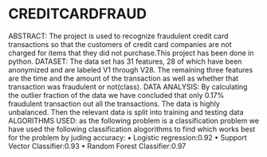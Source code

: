 # CREDITCARDFRAUD
ABSTRACT: The project  is used to recognize fraudulent credit card transactions so that the customers of credit card companies are not charged for items that they did not purchase.This project has been done in python.
DATASET: The data set has 31 features, 28 of which have been anonymized and are labeled V1 through V28. The remaining three features are the time and the amount of the transaction as well as whether that transaction was fraudulent or not(class).
DATA ANALYSIS: By calculating the outlier fraction of the data we have concluded that only 0.17% fraudulent transaction out all the transactions. The data is highly unbalanced. Then the relevant data is split into training and testing data
ALGORITHMS USED: as the following problem is a classification problem we have used the following classification alogorithms to find which works best for the problem by juding accuracy:
•	Logistic regression:0.92
•	Support Vector Classifier:0.93
•	Random Forest Classifier:0.97
